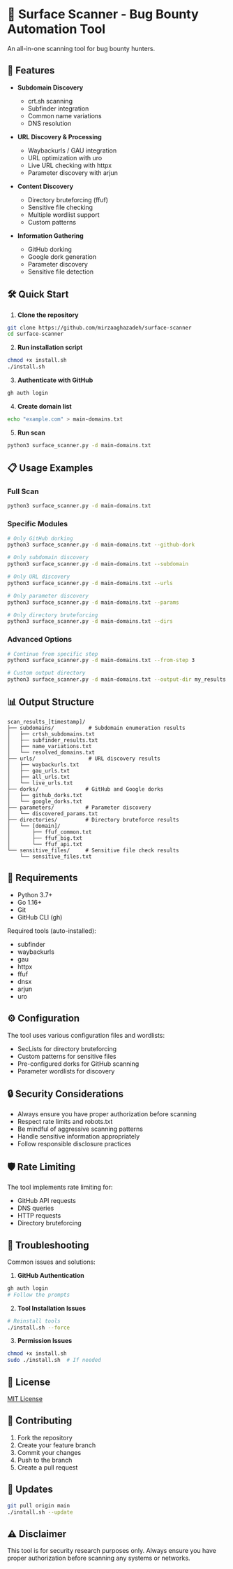 # 🎯 Surface Scanner - Bug Bounty Automation Tool

An all-in-one scanning tool for bug bounty hunters.

## 🚀 Features

- **Subdomain Discovery**
  - crt.sh scanning
  - Subfinder integration
  - Common name variations
  - DNS resolution

- **URL Discovery & Processing**
  - Waybackurls / GAU integration
  - URL optimization with uro
  - Live URL checking with httpx
  - Parameter discovery with arjun

- **Content Discovery**
  - Directory bruteforcing (ffuf)
  - Sensitive file checking
  - Multiple wordlist support
  - Custom patterns

- **Information Gathering**
  - GitHub dorking
  - Google dork generation
  - Parameter discovery
  - Sensitive file detection

## 🛠️ Quick Start

1. **Clone the repository**
```bash
git clone https://github.com/mirzaaghazadeh/surface-scanner
cd surface-scanner
```

2. **Run installation script**
```bash
chmod +x install.sh
./install.sh
```

3. **Authenticate with GitHub**
```bash
gh auth login
```

4. **Create domain list**
```bash
echo "example.com" > main-domains.txt
```

5. **Run scan**
```bash
python3 surface_scanner.py -d main-domains.txt
```

## 📋 Usage Examples

### Full Scan
```bash
python3 surface_scanner.py -d main-domains.txt
```

### Specific Modules
```bash
# Only GitHub dorking
python3 surface_scanner.py -d main-domains.txt --github-dork

# Only subdomain discovery
python3 surface_scanner.py -d main-domains.txt --subdomain

# Only URL discovery
python3 surface_scanner.py -d main-domains.txt --urls

# Only parameter discovery
python3 surface_scanner.py -d main-domains.txt --params

# Only directory bruteforcing
python3 surface_scanner.py -d main-domains.txt --dirs
```

### Advanced Options
```bash
# Continue from specific step
python3 surface_scanner.py -d main-domains.txt --from-step 3

# Custom output directory
python3 surface_scanner.py -d main-domains.txt --output-dir my_results
```

## 📊 Output Structure

```
scan_results_[timestamp]/
├── subdomains/           # Subdomain enumeration results
│   ├── crtsh_subdomains.txt
│   ├── subfinder_results.txt
│   ├── name_variations.txt
│   └── resolved_domains.txt
├── urls/                 # URL discovery results
│   ├── waybackurls.txt
│   ├── gau_urls.txt
│   ├── all_urls.txt
│   └── live_urls.txt
├── dorks/               # GitHub and Google dorks
│   ├── github_dorks.txt
│   └── google_dorks.txt
├── parameters/          # Parameter discovery
│   └── discovered_params.txt
├── directories/         # Directory bruteforce results
│   └── [domain]/
│       ├── ffuf_common.txt
│       ├── ffuf_big.txt
│       └── ffuf_api.txt
└── sensitive_files/     # Sensitive file check results
    └── sensitive_files.txt
```

## 🔧 Requirements

- Python 3.7+
- Go 1.16+
- Git
- GitHub CLI (gh)

Required tools (auto-installed):
- subfinder
- waybackurls
- gau
- httpx
- ffuf
- dnsx
- arjun
- uro

## ⚙️ Configuration

The tool uses various configuration files and wordlists:
- SecLists for directory bruteforcing
- Custom patterns for sensitive files
- Pre-configured dorks for GitHub scanning
- Parameter wordlists for discovery

## 🔒 Security Considerations

- Always ensure you have proper authorization before scanning
- Respect rate limits and robots.txt
- Be mindful of aggressive scanning patterns
- Handle sensitive information appropriately
- Follow responsible disclosure practices

## 🛡️ Rate Limiting

The tool implements rate limiting for:
- GitHub API requests
- DNS queries
- HTTP requests
- Directory bruteforcing

## 🐛 Troubleshooting

Common issues and solutions:

1. **GitHub Authentication**
```bash
gh auth login
# Follow the prompts
```

2. **Tool Installation Issues**
```bash
# Reinstall tools
./install.sh --force
```

3. **Permission Issues**
```bash
chmod +x install.sh
sudo ./install.sh  # If needed
```

## 📝 License

[MIT License](LICENSE)

## 🤝 Contributing

1. Fork the repository
2. Create your feature branch
3. Commit your changes
4. Push to the branch
5. Create a pull request

## 🔄 Updates

```bash
git pull origin main
./install.sh --update
```

## ⚠️ Disclaimer

This tool is for security research purposes only. Always ensure you have proper authorization before scanning any systems or networks.

